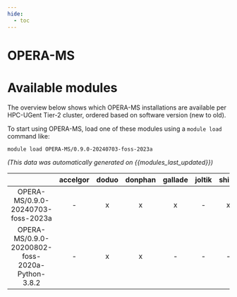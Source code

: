 ```yaml
---
hide:
  - toc
---
```


OPERA-MS
========

# Available modules


The overview below shows which OPERA-MS installations are available per HPC-UGent Tier-2 cluster, ordered based on software version (new to old).

To start using OPERA-MS, load one of these modules using a `module load` command like:

```shell
module load OPERA-MS/0.9.0-20240703-foss-2023a
```

*(This data was automatically generated on {{modules_last_updated}})*  

| |accelgor|doduo|donphan|gallade|joltik|shinx|
| :---: | :---: | :---: | :---: | :---: | :---: | :---: |
|OPERA-MS/0.9.0-20240703-foss-2023a|-|x|x|x|-|x|
|OPERA-MS/0.9.0-20200802-foss-2020a-Python-3.8.2|-|x|x|-|-|-|
